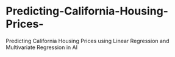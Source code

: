 # Predicting-California-Housing-Prices-
Predicting California Housing Prices using Linear Regression and Multivariate Regression in AI
